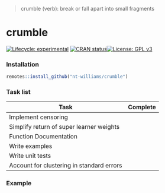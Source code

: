 
<!-- README.md is generated from README.Rmd. Please edit that file -->

> crumble (verb): break or fall apart into small fragments

# crumble

<!-- badges: start -->

[![Lifecycle:
experimental](https://img.shields.io/badge/lifecycle-experimental-orange.svg)](https://lifecycle.r-lib.org/articles/stages.html#experimental)
[![CRAN
status](https://www.r-pkg.org/badges/version/crumble)](https://CRAN.R-project.org/package=crumble)[![License:
GPL
v3](https://img.shields.io/badge/License-GPLv3-blue.svg)](https://www.gnu.org/licenses/gpl-3.0)

<!-- badges: end -->

### Installation

``` r
remotes::install_github("nt-williams/crumble")
```

### Task list

| Task                                      | Complete |
|-------------------------------------------|----------|
| Implement censoring                       |          |
| Simplify return of super learner weights  |          |
| Function Documentation                    |          |
| Write examples                            |          |
| Write unit tests                          |          |
| Account for clustering in standard errors |          |

### Example
